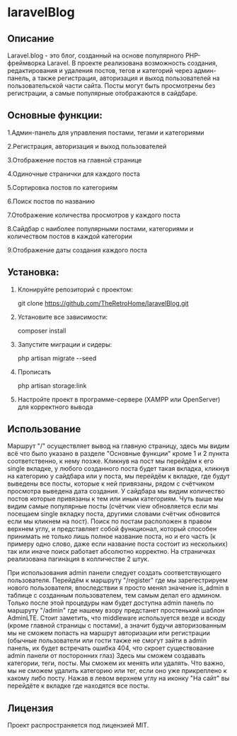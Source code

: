 # laravelBlog
## Описание
Laravel.blog - это блог, созданный на основе популярного PHP-фреймворка Laravel. В проекте реализована возможность создания, редактирования и удаления постов, тегов и категорий через админ-панель, а также регистрация, авторизация и выход пользователей на пользовательской части сайта. Посты могут быть просмотрены без регистрации, а самые популярные отображаются в сайдбаре.

## Основные функции:

1.Админ-панель для управления постами, тегами и категориями

2.Регистрация, авторизация и выход пользователей

3.Отображение постов на главной странице

4.Одиночные странички для каждого поста

5.Сортировка постов по категориям

6.Поиск постов по названию

7.Отображение количества просмотров у каждого поста

8.Сайдбар с наиболее популярными постами, категориями и количеством постов в каждой категории

9.Отображение даты создания каждого поста

## Установка:

1. Клонируйте репозиторий с проектом:

    git clone https://github.com/TheRetroHome/laravelBlog.git

2. Установите все зависимости:

    composer install

3. Запустите миграции и сидеры:

    php artisan migrate --seed

4. Прописать

    php artisan storage:link


4. Настройте проект в программе-сервере (XAMPP или OpenServer) для корректного вывода
    

## Использование

Маршрут "/" осуществляет вывод на главную страницу, здесь мы видим всё что было указано в разделе "Основные функции" кроме 1 и 2 пункта соответственно, к нему позже. Кликнув на пост мы перейдём к его single вкладке, у любого созданного поста будет такая вкладка, кликнув на категорию у сайдбара или у поста, мы перейдём к вкладке, где будут выведены все посты, которые к ней привязаны, рядом с счётчиком просмотра выведена дата создания. У сайдбара мы видим количество постов которые привязаны к тем или иным категориям. Чуть выше мы видим самые популярные посты (счётчик view обновляется если мы посещаем single вкладку поста, другими словами счётчик обновится если мы кликнем на пост). Поиск по постам расположен в правом верхнем углу, и представляет собой функционал, который способен принимать не только лишь полное название поста, но и его часть (к примеру одно слово, даже если название поста состоит из нескольких) так или иначе поиск работает абсолютно корректно. На страничках реализована пагинация в колличестве 2 штук.

При использования admin панели следует создать соответствующего пользователя. Перейдём к маршруту "/register" где мы зарегестрируем нового пользователя, впоследствии я просто менял значение is_admin в таблице с созданным пользователем, тем самым делал его админом. Только после этой процедуры нам будет доступна admin панель по маршруту "/admin" где нашему взору предстанет простенький шаблон AdminLTE. Стоит заметить, что middleware используется везде и всюду (кроме главной страницы с постами), а значит будучи авторизованным мы не сможем попасть на маршрут авторизации или регистрации (обычные пользователи или гости также не смогут зайти в admin панель, их будет встречать ошибка 404, что скроет существование admin панели от посторонних глаз)
Здесь мы сможем создавать категории, теги, посты. Мы сможем их менять или удалять. Что важно, мы не сможем удалить категорию или тег, если оно уже прикреплено к какому либо посту. Нажав в левом верхнем углу на иконку "На сайт" вы перейдёте к вкладке где находятся все посты.

## Лицензия

Проект распространяется под лицензией MIT.    
